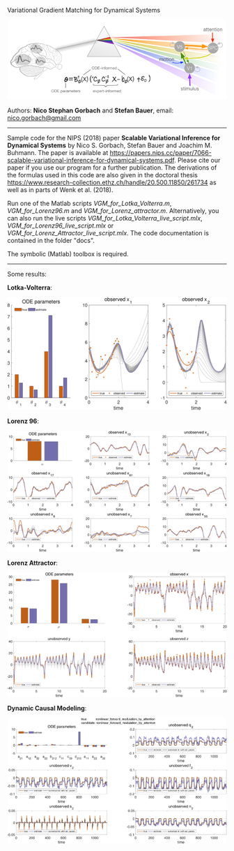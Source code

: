 Variational Gradient Matching for Dynamical Systems

![Alt text](docs/logo.png)

Authors: **Nico Stephan Gorbach** and **Stefan Bauer**, email: nico.gorbach@gmail.com

</p>
<hr>

Sample code for the NIPS (2018) paper **Scalable Variational Inference for Dynamical Systems** by Nico S. Gorbach, Stefan Bauer and Joachim M. Buhmann.
The paper is available at <https://papers.nips.cc/paper/7066-scalable-variational-inference-for-dynamical-systems.pdf>.
Please cite our paper if you use our program for a further publication. The derivations of the formulas used in this code are also given in the doctoral thesis <https://www.research-collection.ethz.ch/handle/20.500.11850/261734> as well as in parts of Wenk et al. (2018).

Run one of the Matlab scripts *VGM_for_Lotka_Volterra.m*, *VGM_for_Lorenz96.m* and *VGM_for_Lorenz_attractor.m*. Alternatively, you can also run the live scripts *VGM_for_Lotka_Volterra_live_script.mlx*, *VGM_for_Lorenz96_live_script.mlx* or *VGM_for_Lorenz_Attractor_live_script.mlx*. The code documentation is contained in the folder "docs".

The symbolic (Matlab) toolbox is required.

</p>
<hr>


Some results:

**Lotka-Volterra**:

![Alt text](docs/sample_results/VGM_for_Lotka_Volterra.png)

**Lorenz 96**:

![Alt text](docs/sample_results/VGM_for_Lorenz96.png)

**Lorenz Attractor**:

![Alt text](docs/sample_results/VGM_for_Lorenz_Attractor.png)

**Dynamic Causal Modeling**:

![Alt text](docs/sample_results/VGM_for_dynamic_causal_modeling.png)